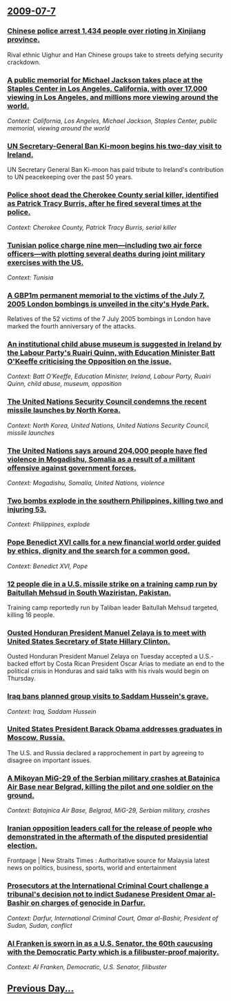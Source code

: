 ## [2009-07-7](/news/2009/07/7/index.md)

### [ Chinese police arrest 1,434 people over rioting in Xinjiang province. ](/news/2009/07/7/chinese-police-arrest-1-434-people-over-rioting-in-xinjiang-province.md)
Rival ethnic Uighur and Han Chinese groups take to streets defying security crackdown.

### [ A public memorial for Michael Jackson takes place at the Staples Center in Los Angeles, California, with over 17,000 viewing in Los Angeles, and millions more viewing around the world. ](/news/2009/07/7/a-public-memorial-for-michael-jackson-takes-place-at-the-staples-center-in-los-angeles-california-with-over-17-000-viewing-in-los-angeles.md)
_Context: California, Los Angeles, Michael Jackson, Staples Center, public memorial, viewing around the world_

### [ UN Secretary-General Ban Ki-moon begins his two-day visit to Ireland.](/news/2009/07/7/un-secretary-general-ban-ki-moon-begins-his-two-day-visit-to-ireland.md)
UN Secretary General Ban Ki-moon has paid tribute to Ireland&#39;s contribution to UN peacekeeping over the past 50 years.

### [ Police shoot dead the Cherokee County serial killer, identified as Patrick Tracy Burris, after he fired several times at the police. ](/news/2009/07/7/police-shoot-dead-the-cherokee-county-serial-killer-identified-as-patrick-tracy-burris-after-he-fired-several-times-at-the-police.md)
_Context: Cherokee County, Patrick Tracy Burris, serial killer_

### [ Tunisian police charge nine men&mdash;including two air force officers&mdash;with plotting several deaths during joint military exercises with the US. ](/news/2009/07/7/tunisian-police-charge-nine-men-mdash-including-two-air-force-officers-mdash-with-plotting-several-deaths-during-joint-military-exercises-w.md)
_Context: Tunisia_

### [ A GBP1m permanent memorial to the victims of the July 7, 2005 London bombings is unveiled in the city's Hyde Park. ](/news/2009/07/7/a-gbp1m-permanent-memorial-to-the-victims-of-the-july-7-2005-london-bombings-is-unveiled-in-the-city-s-hyde-park.md)
Relatives of the 52 victims of the 7 July 2005 bombings in London have marked the fourth anniversary of the attacks.

### [ An institutional child abuse museum is suggested in Ireland by the Labour Party's Ruairi Quinn, with Education Minister Batt O'Keeffe criticising the Opposition on the issue. ](/news/2009/07/7/an-institutional-child-abuse-museum-is-suggested-in-ireland-by-the-labour-party-s-ruairi-quinn-with-education-minister-batt-o-keeffe-criti.md)
_Context: Batt O'Keeffe, Education Minister, Ireland, Labour Party, Ruairi Quinn, child abuse, museum, opposition_

### [ The United Nations Security Council condemns the recent missile launches by North Korea. ](/news/2009/07/7/the-united-nations-security-council-condemns-the-recent-missile-launches-by-north-korea.md)
_Context: North Korea, United Nations, United Nations Security Council, missile launches_

### [ The United Nations says around 204,000 people have fled violence in Mogadishu, Somalia as a result of a militant offensive against government forces. ](/news/2009/07/7/the-united-nations-says-around-204-000-people-have-fled-violence-in-mogadishu-somalia-as-a-result-of-a-militant-offensive-against-governme.md)
_Context: Mogadishu, Somalia, United Nations, violence_

### [ Two bombs explode in the southern Philippines, killing two and injuring 53. ](/news/2009/07/7/two-bombs-explode-in-the-southern-philippines-killing-two-and-injuring-53.md)
_Context: Philippines, explode_

### [ Pope Benedict XVI calls for a new financial world order guided by ethics, dignity and the search for a common good. ](/news/2009/07/7/pope-benedict-xvi-calls-for-a-new-financial-world-order-guided-by-ethics-dignity-and-the-search-for-a-common-good.md)
_Context: Benedict XVI, Pope_

### [ 12 people die in a U.S. missile strike on a training camp run by Baitullah Mehsud in South Waziristan, Pakistan. ](/news/2009/07/7/12-people-die-in-a-u-s-missile-strike-on-a-training-camp-run-by-baitullah-mehsud-in-south-waziristan-pakistan.md)
Training camp reportedly run by Taliban leader Baitullah Mehsud targeted, killing 16 people.

### [ Ousted Honduran President Manuel Zelaya is to meet with United States Secretary of State Hillary Clinton. ](/news/2009/07/7/ousted-honduran-president-manuel-zelaya-is-to-meet-with-united-states-secretary-of-state-hillary-clinton.md)
Ousted Honduran President Manuel Zelaya on Tuesday accepted a U.S.-backed effort by Costa Rican President Oscar Arias to mediate an end to the political crisis in Honduras and said talks with his rivals would begin on Thursday.

### [ Iraq bans planned group visits to Saddam Hussein's grave. ](/news/2009/07/7/iraq-bans-planned-group-visits-to-saddam-hussein-s-grave.md)
_Context: Iraq, Saddam Hussein_

### [ United States President Barack Obama addresses graduates in Moscow, Russia. ](/news/2009/07/7/united-states-president-barack-obama-addresses-graduates-in-moscow-russia.md)
The U.S. and Russia declared a rapprochement in part by agreeing to disagree on important issues.

### [ A Mikoyan MiG-29 of the Serbian military crashes at Batajnica Air Base near Belgrad, killing the pilot and one soldier on the ground. ](/news/2009/07/7/a-mikoyan-mig-29-of-the-serbian-military-crashes-at-batajnica-air-base-near-belgrad-killing-the-pilot-and-one-soldier-on-the-ground.md)
_Context: Batajnica Air Base, Belgrad, MiG-29, Serbian military, crashes_

### [ Iranian opposition leaders call for the release of people who demonstrated in the aftermath of the disputed presidential election. ](/news/2009/07/7/iranian-opposition-leaders-call-for-the-release-of-people-who-demonstrated-in-the-aftermath-of-the-disputed-presidential-election.md)
Frontpage | New Straits Times : Authoritative source for Malaysia latest news on politics, business, sports, world and entertainment

### [ Prosecutors at the International Criminal Court challenge a tribunal's decision not to indict Sudanese President Omar al-Bashir on charges of genocide in Darfur. ](/news/2009/07/7/prosecutors-at-the-international-criminal-court-challenge-a-tribunal-s-decision-not-to-indict-sudanese-president-omar-al-bashir-on-charges.md)
_Context: Darfur, International Criminal Court, Omar al-Bashir, President of Sudan, Sudan, conflict_

### [ Al Franken is sworn in as a U.S. Senator, the 60th caucusing with the Democratic Party which is a filibuster-proof majority. ](/news/2009/07/7/al-franken-is-sworn-in-as-a-u-s-senator-the-60th-caucusing-with-the-democratic-party-which-is-a-filibuster-proof-majority.md)
_Context: Al Franken, Democratic, U.S. Senator, filibuster_

## [Previous Day...](/news/2009/07/6/index.md)

